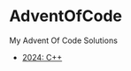 # AdventOfCode
My Advent Of Code Solutions


- [2024: C++](https://github.com/NeKroFR/AdventOfCode/tree/main/2024)

